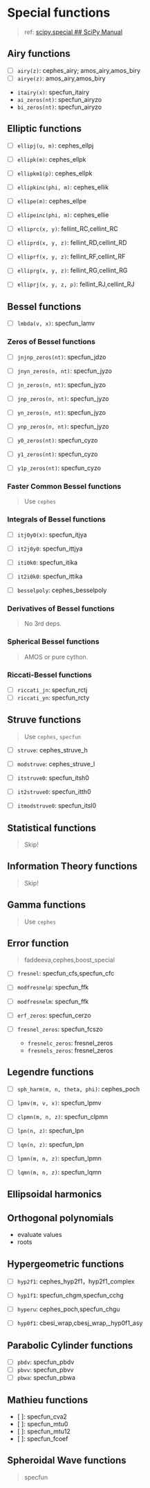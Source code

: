 # Special functions
> ref: [scipy.special ## SciPy Manual](https://docs.scipy.org/doc/scipy/reference/special.html)

## Airy functions
- [ ] `airy(z)`: cephes_airy; amos_airy,amos_biry
- [ ] `airye(z)`: amos_airy,amos_biry
- `itairy(x)`: specfun_itairy
- `ai_zeros(nt)`: specfun_airyzo
- `bi_zeros(nt)`: specfun_airyzo


## Elliptic functions
- [ ] `ellipj(u, m)`: cephes_ellpj
- [ ] `ellipk(m)`: cephes_ellpk
- [ ] `ellipkm1(p)`: cephes_ellpk
- [ ] `ellipkinc(phi, m)`: cephes_ellik
- [ ] `ellipe(m)`: cephes_ellpe
- [ ] `ellipeinc(phi, m)`: cephes_ellie

- [ ] `elliprc(x, y)`: fellint_RC,cellint_RC
- [ ] `elliprd(x, y, z)`: fellint_RD,cellint_RD
- [ ] `elliprf(x, y, z)`: fellint_RF,cellint_RF
- [ ] `elliprg(x, y, z)`: fellint_RG,cellint_RG
- [ ] `elliprj(x, y, z, p)`: fellint_RJ,cellint_RJ


## Bessel functions
- [ ] `lmbda(v, x)`: specfun_lamv

### Zeros of Bessel functions
- [ ] `jnjnp_zeros(nt)`: specfun_jdzo

- [ ] `jnyn_zeros(n, nt)`: specfun_jyzo
- [ ] `jn_zeros(n, nt)`: specfun_jyzo
- [ ] `jnp_zeros(n, nt)`: specfun_jyzo
- [ ] `yn_zeros(n, nt)`: specfun_jyzo
- [ ] `ynp_zeros(n, nt)`: specfun_jyzo

- [ ] `y0_zeros(nt)`: specfun_cyzo
- [ ] `y1_zeros(nt)`: specfun_cyzo
- [ ] `y1p_zeros(nt)`: specfun_cyzo

### Faster Common Bessel functions
> Use `cephes`

### Integrals of Bessel functions
- [ ] `itj0y0(x)`: specfun_itjya
- [ ] `it2j0y0`: specfun_ittjya
- [ ] `iti0k0`: specfun_itika
- [ ] `it2i0k0`: specfun_ittika

- [ ] `besselpoly`: cephes_besselpoly

### Derivatives of Bessel functions
> No 3rd deps.

### Spherical Bessel functions
> AMOS or pure cython.

### Riccati-Bessel functions
- [ ] `riccati_jn`: specfun_rctj
- [ ] `riccati_yn`: specfun_rcty

## Struve functions
> Use `cephes`, `specfun`

- [ ] `struve`: cephes_struve_h
- [ ] `modstruve`: cephes_struve_l

- [ ] `itstruve0`: specfun_itsh0
- [ ] `it2struve0`: specfun_itth0
- [ ] `itmodstruve0`: specfun_itsl0

## Statistical functions
> Skip!

## Information Theory functions
> Skip!

## Gamma functions
> Use `cephes`

## Error function
> faddeeva,cephes,boost_special

- [ ] `fresnel`: specfun_cfs,specfun_cfc
- [ ] `modfresnelp`: specfun_ffk
- [ ] `modfresnelm`: specfun_ffk

- [ ] `erf_zeros`: specfun_cerzo
- [ ] `fresnel_zeros`: specfun_fcszo
    - `fresnelc_zeros`: fresnel_zeros
    - `fresnels_zeros`: fresnel_zeros

## Legendre functions
- [ ] `sph_harm(m, n, theta, phi)`: cephes_poch

- [ ] `lpmv(m, v, x)`: specfun_lpmv
- [ ] `clpmn(m, n, z)`: specfun_clpmn
- [ ] `lpn(n, z)`: specfun_lpn
- [ ] `lqn(n, z)`: specfun_lpn
- [ ] `lpmn(m, n, z)`: specfun_lpmn
- [ ] `lqmn(m, n, z)`: specfun_lqmn

## Ellipsoidal harmonics
## Orthogonal polynomials
+ evaluate values
+ roots

## Hypergeometric functions
- [ ] `hyp2f1`: cephes_hyp2f1，hyp2f1_complex

- [ ] `hyp1f1`: specfun_chgm,specfun_cchg
- [ ] `hyperu`: cephes_poch,specfun_chgu
- [ ] `hyp0f1`: cbesi_wrap,cbesj_wrap,_hyp0f1_asy

## Parabolic Cylinder functions
- [ ] `pbdv`: specfun_pbdv
- [ ] `pbvv`: specfun_pbvv
- [ ] `pbwa`: specfun_pbwa

## Mathieu functions
+ [ ]: specfun_cva2
+ [ ]: specfun_mtu0
+ [ ]: specfun_mtu12
+ [ ]: specfun_fcoef


## Spheroidal Wave functions
> specfun

